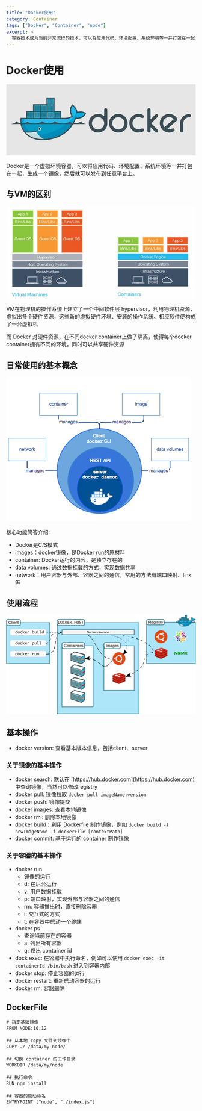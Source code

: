 ```yaml
---
title: "Docker使用"
category: Container
tags: ["Docker", "Container", "node"]
excerpt: >
  容器技术成为当前非常流行的技术，可以将应用代码、环境配置、系统环境等一并打包在一起，生成一个镜像，然后就可以发布到任意平台上。
---
```


# Docker使用

![](../img/docker/logo.jpg)

Docker是一个虚拟环境容器，可以将应用代码、环境配置、系统环境等一并打包在一起，生成一个镜像，然后就可以发布到任意平台上。

## 与VM的区别

![](../img/docker/diff-vm.jpg)

VM在物理机的操作系统上建立了一个中间软件层 hypervisor，利用物理机资源，虚拟出多个硬件资源，这些新的虚拟硬件环境、安装的操作系统、相应软件便构成了一台虚拟机

而 Docker 对硬件资源，在不同docker container上做了隔离，使得每个docker container拥有不同的环境，同时可以共享硬件资源

## 日常使用的基本概念

![](../img/docker/engine.png)

核心功能简答介绍:

- Docker是C/S模式
- images：docker镜像，是Docker run的原材料
- container: Docker运行的内容，是独立存在的
- data volumes: 通过数据挂载的方式，实现数据共享
- network：用户容器与外部、容器之间的通信，常用的方法有端口映射、link等

## 使用流程

![](../img/docker/architecture.svg)

## 基本操作

- docker version: 查看基本版本信息，包括client、server

### 关于镜像的基本操作

- docker search: 默认在 [https://hub.docker.com](https://hub.docker.com) 中查询镜像，当然可以修改registry
- docker pull: 镜像拉取 `docker pull imageName:version`
- docker push: 镜像提交
- docker images: 查看本地镜像
- docker rmi: 删除本地镜像
- docker build：利用 Dockerfile 制作镜像，例如 `docker build -t newImageName -f dockerFile [contextPath]`
- docker commit: 基于运行的 container 制作镜像

### 关于容器的基本操作

- docker run
  - 镜像的运行
  - d: 在后台运行
  - v: 用户数据挂载
  - p: 端口映射，实现外部与容器之间的通信
  - rm: 容器推出时，直接删除容器
  - i: 交互式的方式
  - t: 在容器中启动一个终端
- docker ps
  - 查询当前存在的容器
  - a: 列出所有容器
  - q: 仅出 container id
- dock exec: 在容器中执行命名，例如可以使用 `docker exec -it containerId /bin/bash` 进入到容器内部
- docker stop: 停止容器的运行
- docker restart: 重新启动容器的运行
- docker rm: 容器删除


## DockerFile

```
# 指定基础镜像
FROM NODE:10.12

## 从本地 copy 文件到镜像中
COPY ./ /data/my-node/

## 切换 container 的工作目录
WORKDIR /data/my/node

## 执行命令
RUN npm install

## 容器的启动命名
ENTRYPOINT ["node", "./index.js"]

```
